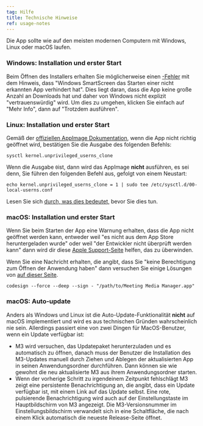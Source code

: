 ```yaml
---
tag: Hilfe
title: Technische Hinweise
ref: usage-notes
---
```


Die App sollte wie auf den meisten modernen Computern mit Windows, Linux oder macOS laufen.

### Windows: Installation und erster Start

Beim Öffnen des Installers erhalten Sie möglicherweise einen [-Fehler](assets/img/other/win-smartscreen.png) mit dem Hinweis, dass "Windows SmartScreen das Starten einer nicht erkannten App verhindert hat". Dies liegt daran, dass die App keine große Anzahl an Downloads hat und daher von Windows nicht explizit "vertrauenswürdig" wird. Um dies zu umgehen, klicken Sie einfach auf "Mehr Info", dann auf "Trotzdem ausführen".

### Linux: Installation und erster Start

Gemäß der [offiziellen AppImage Dokumentation](https://docs.appimage.org/user-guide/troubleshooting/electron-sandboxing.html), wenn die App nicht richtig geöffnet wird, bestätigen Sie die Ausgabe des folgenden Befehls:

`sysctl kernel.unprivileged_userns_clone`

Wenn die Ausgabe `0`ist, dann wird das AppImage **nicht** ausführen, es sei denn, Sie führen den folgenden Befehl aus, gefolgt von einem Neustart:

`echo kernel.unprivileged_userns_clone = 1 | sudo tee /etc/sysctl.d/00-local-userns.conf`

Lesen Sie sich [durch, was dies bedeutet,](https://lwn.net/Articles/673597/) bevor Sie dies tun.

### macOS: Installation und erster Start

Wenn Sie beim Starten der App eine Warnung erhalten, dass die App nicht geöffnet werden kann, entweder weil "es nicht aus dem App Store heruntergeladen wurde" oder weil "der Entwickler nicht überprüft werden kann" dann wird dir diese [Apple Support-Seite](https://support.apple.com/en-ca/HT202491) helfen, das zu überwinden.

Wenn Sie eine Nachricht erhalten, die angibt, dass Sie "keine Berechtigung zum Öffnen der Anwendung haben" dann versuchen Sie einige Lösungen von [auf dieser Seite](https://stackoverflow.com/questions/64842819/cant-run-app-because-of-permission-in-big-sur/64895860).

`codesign --force --deep --sign - "/path/to/Meeting Media Manager.app"`

### macOS: Auto-update

Anders als Windows und Linux ist die Auto-Update-Funktionalität **nicht** auf macOS implementiert und wird es aus technischen Gründen wahrscheinlich nie sein. Allerdings passiert eine von zwei Dingen für MacOS-Benutzer, wenn ein Update verfügbar ist:

- M3 wird versuchen, das Updatepaket herunterzuladen und es automatisch zu öffnen, danach muss der Benutzer die Installation des M3-Updates manuell durch Ziehen und Ablegen der aktualisierten App in seinen Anwendungsordner durchführen. Dann können sie wie gewohnt die neu aktualisierte M3 aus ihrem Anwendungsordner starten.
- Wenn der vorherige Schritt zu irgendeinem Zeitpunkt fehlschlägt M3 zeigt eine persistente Benachrichtigung an, die angibt, dass ein Update verfügbar ist, mit einem Link auf das Update selbst. Eine rote, pulsierende Benachrichtigung wird auch auf der Einstellungstaste im Hauptbildschirm von M3 angezeigt. Die M3-Versionsnummer im Einstellungsbildschirm verwandelt sich in eine Schaltfläche, die nach einem Klick automatisch die neueste Release-Seite öffnet.
